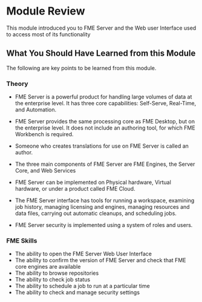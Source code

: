 # Module Review

This module introduced you to FME Server and the Web user Interface used to access most of its functionality

## What You Should Have Learned from this Module ##

The following are key points to be learned from this module.

### Theory ###

- FME Server is a powerful product for handling large volumes of data at the enterprise level. It has three core capabilities: Self-Serve, Real-Time, and Automation.

- FME Server provides the same processing core as FME Desktop, but on the enterprise level. It does not include an authoring tool, for which FME Workbench is required.

- Someone who creates translations for use on FME Server is called an author.

- The three main components of FME Server are FME Engines, the Server Core, and Web Services

- FME Server can be implemented on Physical hardware, Virtual hardware, or under a product called FME Cloud.

- The FME Server interface has tools for running a workspace, examining job history, managing licensing and engines, managing resources and data files, carrying out automatic cleanups, and scheduling jobs.

- FME Server security is implemented using a system of roles and users.

### FME Skills ###

- The ability to open the FME Server Web User Interface
- The ability to confirm the version of FME Server and check that FME core engines are available
- The ability to browse repositories
- The ability to check job status
- The ability to schedule a job to run at a particular time
- The ability to check and manage security settings

